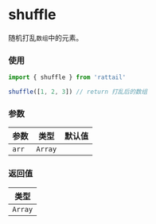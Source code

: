 # shuffle

随机打乱`数组`中的元素。

### 使用

```ts
import { shuffle } from 'rattail'

shuffle([1, 2, 3]) // return 打乱后的数组
```

### 参数

| 参数  | 类型    | 默认值 |
| ----- | ------- | ------ |
| `arr` | `Array` |        |

### 返回值

| 类型    |
| ------- |
| `Array` |
